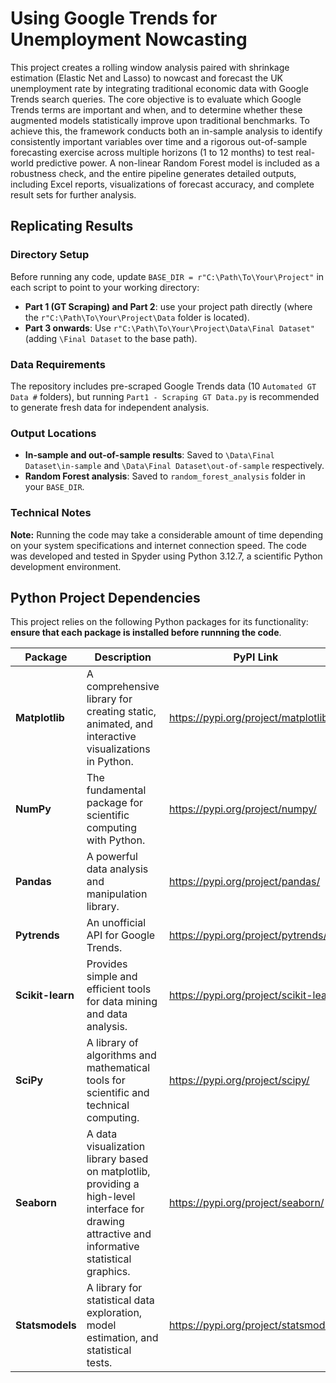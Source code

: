 # Using Google Trends for Unemployment Nowcasting
This project creates a rolling window analysis paired with shrinkage estimation (Elastic Net and Lasso) to nowcast and forecast the UK unemployment rate by integrating traditional economic data with Google Trends search queries. The core objective is to evaluate which Google Trends terms are important and when, and to determine whether these augmented models statistically improve upon traditional benchmarks. To achieve this, the framework conducts both an in-sample analysis to identify consistently important variables over time and a rigorous out-of-sample forecasting exercise across multiple horizons (1 to 12 months) to test real-world predictive power. A non-linear Random Forest model is included as a robustness check, and the entire pipeline generates detailed outputs, including Excel reports, visualizations of forecast accuracy, and complete result sets for further analysis.

## Replicating Results
### Directory Setup
Before running any code, update `BASE_DIR = r"C:\Path\To\Your\Project"` in each script to point to your working directory:
- **Part 1 (GT Scraping) and Part 2**: use your project path directly (where the `r"C:\Path\To\Your\Project\Data` folder is located). 
- **Part 3 onwards**: Use `r"C:\Path\To\Your\Project\Data\Final Dataset"` (adding `\Final Dataset` to the base path).

### Data Requirements
The repository includes pre-scraped Google Trends data (10 `Automated GT Data #` folders), but running `Part1 - Scraping GT Data.py` is recommended to generate fresh data for independent analysis.

### Output Locations
- **In-sample and out-of-sample results**: Saved to `\Data\Final Dataset\in-sample` and `\Data\Final Dataset\out-of-sample` respectively.
- **Random Forest analysis**: Saved to `random_forest_analysis` folder in your `BASE_DIR`.

### Technical Notes
**Note:** Running the code may take a considerable amount of time depending on your system specifications and internet connection speed.
The code was developed and tested in Spyder using Python 3.12.7, a scientific Python development environment. 

## Python Project Dependencies

This project relies on the following Python packages for its functionality: **ensure that each package is installed before runnning the code**.

| **Package** | **Description** | **PyPI Link** | 
| ----- | ----- | ----- | 
| **Matplotlib** | A comprehensive library for creating static, animated, and interactive visualizations in Python. | <https://pypi.org/project/matplotlib/> | 
| **NumPy** | The fundamental package for scientific computing with Python. | <https://pypi.org/project/numpy/> | 
| **Pandas** | A powerful data analysis and manipulation library. | <https://pypi.org/project/pandas/> | 
| **Pytrends** | An unofficial API for Google Trends. | <https://pypi.org/project/pytrends/> | 
| **Scikit-learn** | Provides simple and efficient tools for data mining and data analysis. | <https://pypi.org/project/scikit-learn/> | 
| **SciPy** | A library of algorithms and mathematical tools for scientific and technical computing. | <https://pypi.org/project/scipy/> | 
| **Seaborn** | A data visualization library based on matplotlib, providing a high-level interface for drawing attractive and informative statistical graphics. | <https://pypi.org/project/seaborn/> |  
| **Statsmodels** | A library for statistical data exploration, model estimation, and statistical tests. | <https://pypi.org/project/statsmodels/> | 

